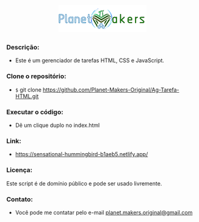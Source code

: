 <h1 align="center">
  <img src="./src/assets/image/logo_bar.png">
</h1>

### Descrição:

- Este é um gerenciador de tarefas HTML, CSS e JavaScript.

### Clone o repositório:

- `$` git clone https://github.com/Planet-Makers-Original/Ag-Tarefa-HTML.git

### Executar o código:

- Dẽ um clique duplo no index.html

### Link:

- https://sensational-hummingbird-b1aeb5.netlify.app/

### Licença:

Este script é de domínio público e pode ser usado livremente.

### Contato:

- Você pode me contatar pelo e-mail [planet.makers.original@gmail.com](mailto:planet.makers.original@gmail.com)
